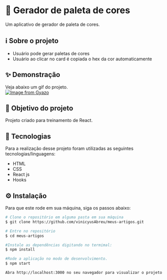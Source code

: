 # 🎨 Gerador de paleta de cores

Um aplicativo de gerador de paleta de cores.

## ℹ Sobre o projeto 
<ul>
    <li>Usuário pode gerar paletas de cores</li>
    <li>Usuário ao clicar no card é copiada o hex da cor automaticamente </li>
</ul>

## ✨ Demonstração    
Veja abaixo um gif do projeto.</br>
[![Image from Gyazo](https://i.gyazo.com/42acb5a77d38d161e67bf3d8063ee617.gif)](https://gyazo.com/42acb5a77d38d161e67bf3d8063ee617)

## 🎯 Objetivo do projeto
Projeto criado para treinamento de React.

## 🤖 Tecnologias 
Para a realização desse projeto foram utilizadas as seguintes tecnologias/linguagens: 
- HTML
- CSS
- React js
- Hooks

## ⚙️ Instalação

Para que este rode em sua máquina, siga os passos abaixo:

```bash
# Clone o repositório em alguma pasta em sua máquina
$ git clone https://github.com/vinicyusAbreu/meus-artigos.git

# Entre no repositório
$ cd meus-artigos

#Instale as dependências digitando no termimal:
$ npm install

#Rode a aplicação no modo de desenvolvimento.
$ npm start

Abra http://localhost:3000 no seu navegador para visualizar o projeto
```
